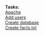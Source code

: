 **Tasks:**  
[Apache](https://github.com/MederD/ansible_certification_prep/blob/main/apache.md)  
[Add users](https://github.com/MederD/ansible_certification_prep/blob/main/add_users.md)  
[Create database](https://github.com/MederD/ansible_certification_prep/blob/main/create_database.md)  
[Create facts.txt](https://github.com/MederD/ansible_certification_prep/blob/main/create_facts.md)
